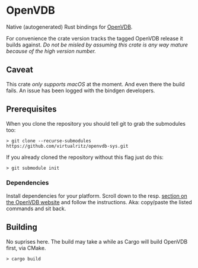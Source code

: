 # OpenVDB

Native (autogenerated) Rust bindings for [OpenVDB](https://www.openvdb.org/).

For convenience the crate version tracks the tagged OpenVDB release it builds against. *Do not be misled by assuming this crate is any way mature because of the high version number.*

## Caveat

This crate *only supports macOS* at the moment. And even there the build fails. An issue has been logged with the bindgen developers.

## Prerequisites

When you clone the repository you should tell git to grab the submodules too:
```
> git clone --recurse-submodules https://github.com/virtualritz/openvdb-sys.git
```
If you already cloned the repository without this flag just do this:
```
> git submodule init
```

### Dependencies

Install dependencies for your platform. Scroll down to the resp. [section on the OpenVDB website](https://www.openvdb.org/documentation/doxygen/dependencies.html#depInstallingDependencies) and follow the instructions. Aka: copy/paste the listed commands and sit back.

## Building

No suprises here. The build may take a while as Cargo will build OpenVDB first, via CMake.

```
> cargo build
```
